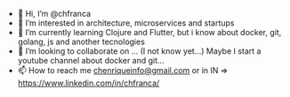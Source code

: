 - 👋 Hi, I’m @chfranca
- 👀 I’m interested in architecture, microservices and startups
- 🌱 I’m currently learning Clojure and Flutter, but i know about docker, git, golang, js and another tecnologies
- 💞️ I’m looking to collaborate on ... (I not know yet...) Maybe I start a youtube channel about docker and git...
- 📫 How to reach me chenriqueinfo@gmail.com or in IN => https://www.linkedin.com/in/chfranca/

<!---
chfranca/chfranca is a ✨ special ✨ repository because its `README.md` (this file) appears on your GitHub profile.
You can click the Preview link to take a look at your changes.
--->
